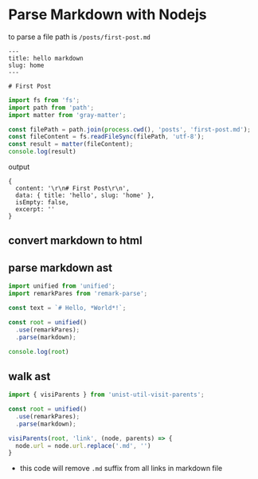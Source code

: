 # Parse Markdown with Nodejs

to parse a file path is `/posts/first-post.md`

```
---
title: hello markdown
slug: home
---

# First Post

```

```js
import fs from 'fs';
import path from 'path';
import matter from 'gray-matter';

const filePath = path.join(process.cwd(), 'posts', 'first-post.md');
const fileContent = fs.readFileSync(filePath, 'utf-8');
const result = matter(fileContent);
console.log(result)
```

output

```
{
  content: '\r\n# First Post\r\n',
  data: { title: 'hello', slug: 'home' },
  isEmpty: false,
  excerpt: ''
}
```

## convert markdown to html

## parse markdown ast

```js
import unified from 'unified';
import remarkPares from 'remark-parse';

const text = `# Hello, *World*!`;

const root = unified()
  .use(remarkPares);
  .parse(markdown);

console.log(root)
```

## walk ast

```js
import { visiParents } from 'unist-util-visit-parents';

const root = unified()
  .use(remarkPares);
  .parse(markdown);

visiParents(root, 'link', (node, parents) => {
  node.url = node.url.replace('.md', '')
}
```

- this code will remove `.md` suffix from all links in markdown file
